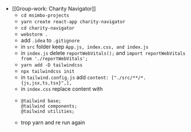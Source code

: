 - [[Group-work: Charity Navigator]]
	- `cd msimbo-projects`
	- `yarn create react-app charity-navigator`
	- `cd charity-navigator`
	- `webstorm .`
	- add `.idea` to `.gitignore`
	- in `src` folder keep `App.js, index.css, and index.js`
	- in `index.js` delete `reportWebVitals();` and `import reportWebVitals from './reportWebVitals';`
	- `yarn add -D tailwindcss`
	- `npx tailwindcss init`
	- in `tailwind.config.js` add `content: ["./src/**/*.{js,jsx,ts,tsx}",],`
	- in `index.css` replace content with
	- ```
	  @tailwind base;
	  @tailwind components;
	  @tailwind utilities;
	  ```
	- trop yarn and re run again